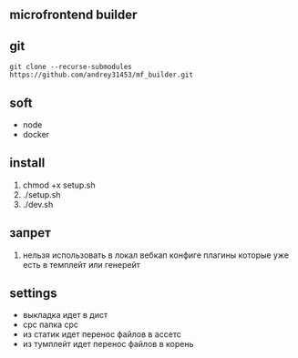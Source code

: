 <!-- не переписывать -->
<!-- данный файл сгенерирован автоматически -->

## microfrontend builder

## git

`git clone --recurse-submodules https://github.com/andrey31453/mf_builder.git`

## soft

- node
- docker

## install

1. chmod +x setup.sh
2. ./setup.sh
3. ./dev.sh

## запрет

1. нельзя использовать в локал вебкап конфиге плагины которые уже есть в темплейт или генерейт

## settings

- выкладка идет в дист
- срс папка срс
- из статик идет перенос файлов в ассетс
- из тумплейт идет перенос файлов в корень
